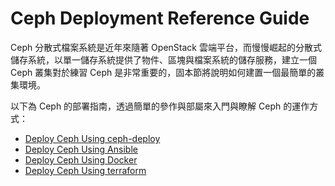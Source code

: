 # Ceph Deployment Reference Guide
Ceph 分散式檔案系統是近年來隨著 OpenStack 雲端平台，而慢慢崛起的分散式儲存系統，以單一儲存系統提供了物件、區塊與檔案系統的儲存服務，建立一個 Ceph 叢集對於練習 Ceph 是非常重要的，固本節將說明如何建置一個最簡單的叢集環境。

以下為 Ceph 的部署指南，透過簡單的參作與部屬來入門與瞭解 Ceph 的運作方式：
* [Deploy Ceph Using ceph-deploy](ceph-deploy-ubuntu-install.md)
* [Deploy Ceph Using Ansible](ceph-ansible-ubuntu-install.md)
* [Deploy Ceph Using Docker](ceph-docker-install.md)
* [Deploy Ceph Using terraform](https://github.com/MalloZup/ceph-open-terrarium)
